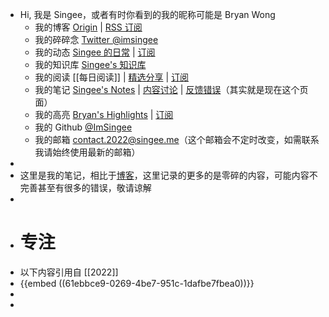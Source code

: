 - Hi, 我是 Singee，或者有时你看到的我的昵称可能是 Bryan Wong
	- 我的博客 [Origin](https://blog.singee.me) | [RSS 订阅](https://blog.singee.me/atom.xml)
	- 我的碎碎念 [Twitter @imsingee](https://twitter.com/imsingee)
	- 我的动态 [Singee 的日常](https://t.singee.me/) | [订阅](https://rsshub.app/telegram/channel/singee_daily)
	- 我的知识库 [Singee's 知识库](https://base.singee.me)
	- 我的阅读 [[每日阅读]] | [精选分享](https://pinfive.today/@bryan) | [订阅](https://pinfive.today/@bryan/feed/)
	- 我的笔记 [Singee's Notes](https://notes.singee.me) | [内容讨论](https://github.com/ImSingee/Notes/discussions) | [反馈错误](https://github.com/ImSingee/Notes/issues/new)（其实就是现在这个页面）
	- 我的高亮 [Bryan's Highlights](https://highlights.singee.me) | [订阅](https://readwise.io/@singee)
	- 我的 Github [@ImSingee](https://github.com/ImSingee)
	- 我的邮箱 contact.2022@singee.me（这个邮箱会不定时改变，如需联系我请始终使用最新的邮箱）
-
- 这里是我的笔记，相比于[博客](https://blog.singee.me/)，这里记录的更多的是零碎的内容，可能内容不完善甚至有很多的错误，敬请谅解
-
- # 专注
- 以下内容引用自 [[2022]]
- {{embed ((61ebbce9-0269-4be7-951c-1dafbe7fbea0))}}
-
-